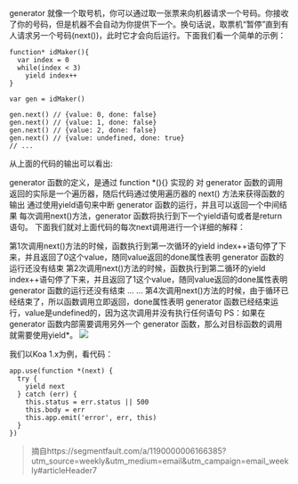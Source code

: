 generator 就像一个取号机，你可以通过取一张票来向机器请求一个号码。你接收了你的号码，但是机器不会自动为你提供下一个。换句话说，取票机“暂停”直到有人请求另一个号码(next())，此时它才会向后运行。下面我们看一个简单的示例：

	function* idMaker(){
	  var index = 0
	  while(index < 3)
	    yield index++
	}
	
	var gen = idMaker()
	
	gen.next() // {value: 0, done: false}
	gen.next() // {value: 1, done: false}
	gen.next() // {value: 2, done: false}
	gen.next() // {value: undefined, done: true}
	// ...


从上面的代码的输出可以看出:

generator 函数的定义，是通过 function *(){} 实现的
对 generator 函数的调用返回的实际是一个遍历器，随后代码通过使用遍历器的 next() 方法来获得函数的输出
通过使用yield语句来中断 generator 函数的运行，并且可以返回一个中间结果
每次调用next()方法，generator 函数将执行到下一个yield语句或者是return语句。
下面我们就对上面代码的每次next调用进行一个详细的解释：

第1次调用next()方法的时候，函数执行到第一次循环的yield index++语句停了下来，并且返回了0这个value，随同value返回的done属性表明 generator 函数的运行还没有结束
第2次调用next()方法的时候，函数执行到第二循环的yield index++语句停了下来，并且返回了1这个value，随同value返回的done属性表明 generator 函数的运行还没有结束
... ...
第4次调用next()方法的时候，由于循环已经结束了，所以函数调用立即返回，done属性表明 generator 函数已经结束运行，value是undefined的，因为这次调用并没有执行任何语句
PS：如果在 generator 函数内部需要调用另外一个 generator 函数，那么对目标函数的调用就需要使用yield*。
![](http://i.imgur.com/CwscdhS.jpg)

我们以Koa 1.x为例，看代码：

	app.use(function *(next) {
	  try {
	    yield next
	  } catch (err) {
	    this.status = err.status || 500
	    this.body = err
	    this.app.emit('error', err, this)
	  }
	})

> 摘自https://segmentfault.com/a/1190000006166385?utm_source=weekly&utm_medium=email&utm_campaign=email_weekly#articleHeader7